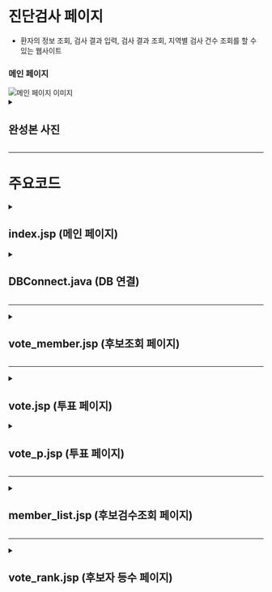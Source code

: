 # 진단검사 페이지
<ul> 
 <li>환자의 정보 조회, 검사 결과 입력, 검사 결과 조회, 지역별 검사 건수 조회를 할 수 있는 웹사이트</li>
</ul>
<H3>메인 페이지</H3>
<img src="https://github.com/user-attachments/assets/cf86431a-dcfa-4175-a75a-616e9b8e77a4" alt="메인 페이지 이미지">
<details><summary><H2>완성본 사진</H2></summary>
<H3>후보조회 페이지</H3>
<img src="https://github.com/user-attachments/assets/d076f429-1422-4e41-9f29-446af02fdc89" alt="회원등록 페이지 이미지">
<H3>투표 페이지</H3>
<img src="https://github.com/user-attachments/assets/eb2fe0ee-be56-4e9b-83e0-a50c51d39a0f" alt="유효성 검사 이미지">
<H3>유호성 검사</H3>
<img src="https://github.com/user-attachments/assets/039aeb84-5566-473d-ab63-6dbf93053613" alt="유효성 검사 이미지">
<H3>후보 검수 조회 페이지</H3>
<img src="https://github.com/user-attachments/assets/c8bfbaef-e4c8-4440-a388-b122a776eb6b" alt="유효성 검사 이미지">
<H3>후보자 등수 페이지</H3>
<img src="https://github.com/user-attachments/assets/61800f57-1a0d-44c1-b12a-395f3bc4a51a" alt="회원 매출 조회 이미지">
</details>

<hr>

# 주요코드
<details><summary><H2>index.jsp (메인 페이지)</H2></summary>
<img src="https://github.com/user-attachments/assets/ad69a05a-16bd-46cd-badb-ca77bb9f9543" alt="유효성 검사 이미지">
 <ul>
    <li> 전체적인 사이트 틀</li>
    <li> 사이트에서 중복인 부분은 jsp:include 로 넣어준다.</li>
 </ul>
</details>
<details><summary><H2>DBConnect.java (DB 연결)</H2></summary>
<img src="https://github.com/user-attachments/assets/32c26442-9e5b-4535-bfb4-4c720278ddf2" alt="유효성 검사 이미지">
<ul>
 <li>DB을 연결시켜주기 위해 필요한 코드</li>
</ul>

</details>
<hr>
<details><summary><H2>vote_member.jsp (후보조회 페이지)</H2></summary>
<img src="https://github.com/user-attachments/assets/c1138838-c9d5-4d4e-bf8c-057c2cfa9cba" alt="유효성 검사 이미지">
<img src="https://github.com/user-attachments/assets/812966ed-881e-4649-9a91-b0440244eae2" alt="유효성 검사 이미지">
<ul>
    <li>후보자의 번호, 이름, 학력, 주민번호, 지역구, 대표전화를 보여주는 페이지.</li>
    <li>학력은 case문으로 각각의 맞는 학력을 보여주고, 주민번호, 대표전화는 sub_str과 연결 연산자를 사용하여 문자를 자르고 연결하여 모든 후보가 나오도록 반복했다.</li>
</ul>
</details>


<hr>
<details><summary><H2>vote.jsp (투표 페이지)</H2></summary>
<img src="https://github.com/user-attachments/assets/6044200d-8193-44ea-8893-ec5e5c46461d" alt="유효성 검사 이미지">
<img src="https://github.com/user-attachments/assets/b6076fe1-6861-4567-99cb-2db7b974173c" alt="유효성 검사 이미지">
<ul>
 <li>join.jsp에서 입력받은 값을 DB에 전달하는 코드</li> 
 <li>한글로 전송하기 위해 인코딩을 UTF-8로 바꿔준다.</li>
 <li>그 후 member_list.jsp로 이동시켜 준다.</li>
</ul> 
</details>
<details><summary><H2>vote_p.jsp (투표 페이지)</H2></summary>
<img src="https://github.com/user-attachments/assets/ff747af1-38ed-4794-8d8f-90285dae998a" alt="유효성 검사 이미지">
<ul>
 <li>join.jsp에서 입력받은 값을 DB에 전달하는 코드</li> 
 <li>한글로 전송하기 위해 인코딩을 UTF-8로 바꿔준다.</li>
 <li>그 후 member_list.jsp로 이동시켜 준다.</li>
</ul> 
</details>
<hr>

<details><summary><H2>member_list.jsp (후보검수조회 페이지)</H2></summary>
<img src="https://github.com/user-attachments/assets/248a0a4b-77a7-42ad-aa56-29494557dba3" alt="유효성 검사 이미지">
<img src="https://github.com/user-attachments/assets/9c9cf1bb-740f-46bc-829a-4f6279fe33b8" alt="유효성 검사 이미지">
<ul>
 <li>회원의 정보를 가져오는 코드</li> 
 <li>Case문을 활용하여 회원의 등급을 표시하였다</li>
</ul>

</details>
<hr>
<details><summary><H2>vote_rank.jsp (후보자 등수 페이지)</summary>
<img src="https://github.com/user-attachments/assets/c90debc6-e5bb-4269-8fc4-bae03103152f" alt="유효성 검사 이미지">

<ul>
 <li> 매출이 있는 회원 각각의 매출을 보여주는 코드</li> 
 <li>Case문을 활용하여 회원의 등급을 표시하였다</li>
 <li>member_tbl_02 테이블과 money_tbl_02 테이블을 조인하여 매출을 가져왔다</li> 
 <li>총액을 구하기 위해서 변수를 선언했다</li>
 <li>click_custno를 통하여 클릭한 회원번호를 update.jsp에 전송해준다</li>
</ul>

<img src="https://github.com/user-attachments/assets/a2c4e09f-62c9-4766-a7b4-4ac06863537c" alt="유효성 검사 이미지">
  <ul>
 <li>회원의 정보와 매출, 총액을 출력해주는 코드</li> 
 <li>아까 선언해준 변수에 매출을 더해주는 방식으로 총액을 구해준다</li>
</ul>
</details>







